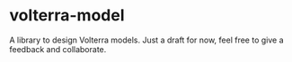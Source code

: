 # volterra-model
A library to design Volterra models. Just a draft for now, feel free to give a feedback and collaborate.
